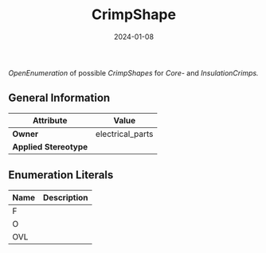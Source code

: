 ﻿---
title: CrimpShape
toc: false
type: specs
date: "2024-01-08"
draft: false
specification: VEC
version: 2.1.0
documentType: "Recommendation"
elementType: Class
classes:
  - CrimpShape
menu_name: vec-2.1.0
---
<p> <i>OpenEnumeration</i> of possible <i>CrimpShapes</i> for <i>Core-</i> and <i>InsulationCrimps.</i>      </p>

## General Information

| Attribute               | Value |
|-------------------------|-------|
| **Owner**               | electrical_parts |
| **Applied Stereotype**  |   |

## Enumeration Literals
| Name          | **Description** |
|---------------|-----------------|
| F |  |
| O |  |
| OVL |  |
